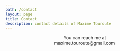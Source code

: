 ```yaml
---
path: /contact
layout: page
title: Contact
description: contact details of Maxime Touroute
---
```



<div style="text-align:center">You can reach me at <br/>maxime.touroute@gmail.com</div>

<br/><br/>